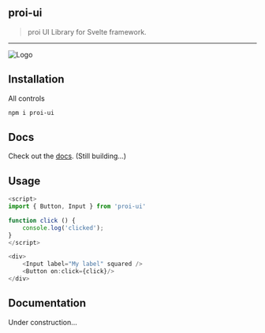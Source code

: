 proi-ui
---------
> proi UI Library for Svelte framework.  
---
![Logo](https://github.com/specialdoom/proi-ui/blob/master/src/assets/logo.png?raw=true "proi-ui logo")
## Installation
All controls
```bash
npm i proi-ui
```

## Docs
Check out the [docs](https://proi-ui.herokuapp.com/). (Still building...)

## Usage
```javascript
<script>
import { Button, Input } from 'proi-ui'

function click () {
    console.log('clicked');
}
</script>

<div>
    <Input label="My label" squared />
    <Button on:click={click}/>
</div>
```

## Documentation

Under construction...